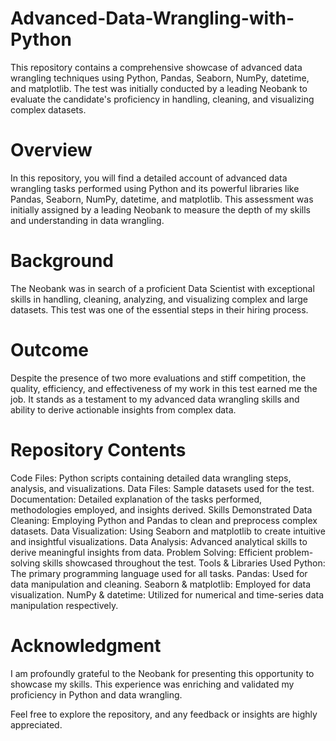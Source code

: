 # Advanced-Data-Wrangling-with-Python
This repository contains a comprehensive showcase of advanced data wrangling techniques using Python, Pandas, Seaborn, NumPy, datetime, and matplotlib. The test was initially conducted by a leading Neobank to evaluate the candidate's proficiency in handling, cleaning, and visualizing complex datasets.

# Overview
In this repository, you will find a detailed account of advanced data wrangling tasks performed using Python and its powerful libraries like Pandas, Seaborn, NumPy, datetime, and matplotlib. This assessment was initially assigned by a leading Neobank to measure the depth of my skills and understanding in data wrangling.

# Background
The Neobank was in search of a proficient Data Scientist with exceptional skills in handling, cleaning, analyzing, and visualizing complex and large datasets. This test was one of the essential steps in their hiring process.

# Outcome
Despite the presence of two more evaluations and stiff competition, the quality, efficiency, and effectiveness of my work in this test earned me the job. It stands as a testament to my advanced data wrangling skills and ability to derive actionable insights from complex data.

# Repository Contents
Code Files: Python scripts containing detailed data wrangling steps, analysis, and visualizations.
Data Files: Sample datasets used for the test.
Documentation: Detailed explanation of the tasks performed, methodologies employed, and insights derived.
Skills Demonstrated
Data Cleaning: Employing Python and Pandas to clean and preprocess complex datasets.
Data Visualization: Using Seaborn and matplotlib to create intuitive and insightful visualizations.
Data Analysis: Advanced analytical skills to derive meaningful insights from data.
Problem Solving: Efficient problem-solving skills showcased throughout the test.
Tools & Libraries Used
Python: The primary programming language used for all tasks.
Pandas: Used for data manipulation and cleaning.
Seaborn & matplotlib: Employed for data visualization.
NumPy & datetime: Utilized for numerical and time-series data manipulation respectively.

# Acknowledgment
I am profoundly grateful to the Neobank for presenting this opportunity to showcase my skills. This experience was enriching and validated my proficiency in Python and data wrangling.

Feel free to explore the repository, and any feedback or insights are highly appreciated.
